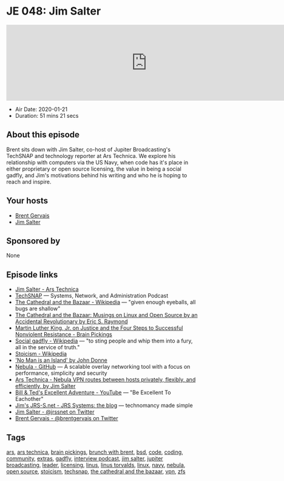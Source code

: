# JE 048: Jim Salter

<iframe src="https://player.fireside.fm/v2/WTrMvATU+6riAKR0x?theme=dark" width="740" height="200" frameborder="0" scrolling="no"></iframe>

* Air Date: 2020-01-21
* Duration: 51 mins 21 secs

## About this episode

Brent sits down with Jim Salter, co-host of Jupiter Broadcasting's TechSNAP and technology reporter at Ars Technica. We explore his relationship with computers via the US Navy, when code has it's place in either proprietary or open source licensing, the value in being a social gadfly, and Jim's motivations behind his writing and who he is hoping to reach and inspire.

## Your hosts
* [Brent Gervais](https://extras.show/hosts/brent)
* [Jim Salter](https://extras.show/guests/jim-salter)

## Sponsored by

None



## Episode links

  * [Jim Salter - Ars Technica](https://arstechnica.com/author/jimsalter/ "Jim Salter - Ars Technica")
  * [TechSNAP](https://techsnap.systems/ "TechSNAP") — Systems, Network, and Administration Podcast
  * [The Cathedral and the Bazaar - Wikipedia](https://en.wikipedia.org/wiki/The_Cathedral_and_the_Bazaar "The Cathedral and the Bazaar - Wikipedia") — "given enough eyeballs, all bugs are shallow"
  * [The Cathedral and the Bazaar: Musings on Linux and Open Source by an Accidental Revolutionary by Eric S. Raymond](http://www.catb.org/~esr/writings/cathedral-bazaar/ "The Cathedral and the Bazaar: Musings on Linux and Open Source by an Accidental Revolutionary by Eric S. Raymond")
  * [Martin Luther King, Jr. on Justice and the Four Steps to Successful Nonviolent Resistance - Brain Pickings](https://www.brainpickings.org/2015/03/18/martin-luther-king-letter-from-birmingham-city-jail/ "Martin Luther King, Jr. on Justice and the Four Steps to Successful Nonviolent Resistance - Brain Pickings")
  * [Social gadfly - Wikipedia](https://en.wikipedia.org/wiki/Social_gadfly "Social gadfly - Wikipedia") — "to sting people and whip them into a fury, all in the service of truth."
  * [Stoicism - Wikipedia](https://en.wikipedia.org/wiki/Stoicism "Stoicism - Wikipedia")
  * ['No Man is an Island' by John Donne](https://web.cs.dal.ca/~johnston/poetry/island.html "'No Man is an Island' by John Donne")
  * [Nebula - GitHub](https://github.com/slackhq/nebula "Nebula - GitHub") — A scalable overlay networking tool with a focus on performance, simplicity and security
  * [Ars Technica - Nebula VPN routes between hosts privately, flexibly, and efficiently, by Jim Salter](https://arstechnica.com/gadgets/2019/12/nebula-vpn-routes-between-hosts-privately-flexibly-and-efficiently/ "Ars Technica - Nebula VPN routes between hosts privately, flexibly, and efficiently, by Jim Salter")
  * [Bill & Ted's Excellent Adventure - YouTube](https://www.youtube.com/watch?v=WVXGC896Jdw "Bill & Ted's Excellent Adventure - YouTube") — "Be Excellent To Eachother"
  * [Jim's JRS-S.net - JRS Systems: the blog](https://jrs-s.net/ "Jim's JRS-S.net - JRS Systems: the blog") — technomancy made simple
  * [Jim Salter - @jrssnet on Twitter](https://twitter.com/jrssnet "Jim Salter - @jrssnet on Twitter")
  * [Brent Gervais - @brentgervais on Twitter](https://twitter.com/brentgervais "Brent Gervais - @brentgervais on Twitter")



## Tags

[ars](https://extras.show/tags/ars), [ars technica](https://extras.show/tags/ars%20technica), [brain pickings](https://extras.show/tags/brain%20pickings), [brunch with brent](https://extras.show/tags/brunch%20with%20brent), [bsd](https://extras.show/tags/bsd), [code](https://extras.show/tags/code), [coding](https://extras.show/tags/coding), [community](https://extras.show/tags/community), [extras](https://extras.show/tags/extras), [gadfly](https://extras.show/tags/gadfly), [interview podcast](https://extras.show/tags/interview%20podcast), [jim salter](https://extras.show/tags/jim%20salter), [jupiter broadcasting](https://extras.show/tags/jupiter%20broadcasting), [leader](https://extras.show/tags/leader), [licensing](https://extras.show/tags/licensing), [linus](https://extras.show/tags/linus), [linus torvalds](https://extras.show/tags/linus%20torvalds), [linux](https://extras.show/tags/linux), [navy](https://extras.show/tags/navy), [nebula](https://extras.show/tags/nebula), [open source](https://extras.show/tags/open%20source), [stoicism](https://extras.show/tags/stoicism), [techsnap](https://extras.show/tags/techsnap), [the cathedral and the bazaar](https://extras.show/tags/the%20cathedral%20and%20the%20bazaar), [vpn](https://extras.show/tags/vpn), [zfs](https://extras.show/tags/zfs)